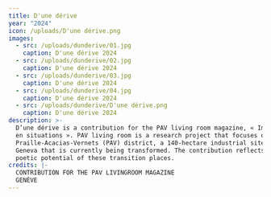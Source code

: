 ```yaml
---
title: D'une dérive
year: "2024"
icon: /uploads/D'une dérive.png
images:
  - src: /uploads/dunderive/01.jpg
    caption: D'une dérive 2024
  - src: /uploads/dunderive/02.jpg
    caption: D'une dérive 2024
  - src: /uploads/dunderive/03.jpg
    caption: D'une dérive 2024
  - src: /uploads/dunderive/04.jpg
    caption: D'une dérive 2024
  - src: /uploads/dunderive/D'une dérive.png
    caption: D'une dérive 2024
description: >-
  D’une dérive is a contribution for the PAV living room magazine, « Imaginaires
  en situations ». PAV living room is a research project that focuses on the
  Praille-Acacias-Vernets (PAV) district, a 140-hectare industrial site in
  Geneva that is currently being transformed. The contribution reflects on the
  poetic potential of these transition places.
credits: |-
  CONTRIBUTION FOR THE PAV LIVINGROOM MAGAZINE
  GENÈVE
---
```

